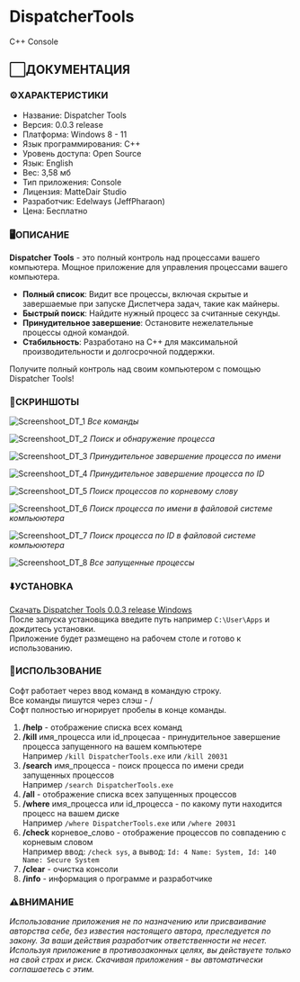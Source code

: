 # DispatcherTools
C++ Console

## ⬜️ДОКУМЕНТАЦИЯ

### ⚙️ХАРАКТЕРИСТИКИ

* Название: Dispatcher Tools
* Версия: 0.0.3 release
* Платформа: Windows 8 - 11
* Язык программирования: C++
* Уровень доступа: Open Source
* Язык: English
* Вес: 3,58 мб
* Тип приложения: Console
* Лицензия: MatteDair Studio
* Разработчик: Edelways (JeffPharaon)
* Цена: Бесплатно

### 🖥ОПИСАНИЕ

**Dispatcher Tools** - это полный контроль над процессами вашего компьютера. Мощное приложение для управления процессами вашего компьютера.  

* **Полный список**: Видит все процессы, включая скрытые и завершаемые при запуске Диспетчера задач, такие как майнеры.
* **Быстрый поиск**: Найдите нужный процесс за считанные секунды.
* **Принудительное завершение**: Остановите нежелательные процессы одной командой.
* **Стабильность**: Разработано на C++ для максимальной производительности и долгосрочной поддержки.

Получите полный контроль над своим компьютером с помощью Dispatcher Tools!

### 📸СКРИНШОТЫ

![Screenshoot_DT_1](https://github.com/user-attachments/assets/1ba517ce-6bcc-4a82-9aa6-44b1da19deab)
*Все команды*  


![Screenshoot_DT_2](https://github.com/user-attachments/assets/dc84bc8d-a9be-4a86-8798-2d5a2996ad96)
*Поиск и обнаружение процесса*  


![Screenshoot_DT_3](https://github.com/user-attachments/assets/5a02dfeb-d61a-4d12-a904-8cbf021db184)
*Принудительное завершение процесса по имени*  


![Screenshoot_DT_4](https://github.com/user-attachments/assets/177860d0-5e33-4bd5-8c0c-ac9687cbfd89)
*Принудительное завершение процесса по ID*


![Screenshoot_DT_5](https://github.com/user-attachments/assets/f7479aab-ca23-4b20-982e-67a9bbc8c068)
*Поиск процессов по корневому слову*


![Screenshoot_DT_6](https://github.com/user-attachments/assets/8338cacc-1649-4141-b5ac-cd2a48e1b705)
*Поиск процесса по имени в файловой системе компьюютера*


![Screenshoot_DT_7](https://github.com/user-attachments/assets/937c8c68-f3c8-4f3b-a3eb-4a3626d4f152)
*Поиск процесса по ID в файловой системе компьюютера*


![Screenshoot_DT_8](https://github.com/user-attachments/assets/33d2ae0b-01f0-40a4-a497-89ebc4afb10f)
*Все запущенные процессы*  


### ⬇️УСТАНОВКА

[Скачать Dispatcher Tools 0.0.3 release Windows](https://github.com/jeffpharaon/DispatcherTools/blob/master/Application/installer_dt.exe)  
После запуска установщика введите путь например `C:\User\Apps` и дождитесь установки.  
Приложение будет размещено на рабочем столе и готово к использованию.

### 🛃ИСПОЛЬЗОВАНИЕ 

Софт работает через ввод команд в командую строку.  
Все команды пишутся через слэш - /  
Софт полностью игнорирует пробелы в конце команды.  
1. **/help** - отображение списка всех команд 
2. **/kill** имя_процесса или id_процесаа - принудительное завершение процесса запущенного на вашем компьютере  
Например `/kill DispatcherTools.exe` или `/kill 20031`
3. **/search** имя_процесса - поиск процесса по имени среди запущенных процессов  
Например `/search DispatcherTools.exe`
4. **/all** - отображение списка всех запущенных процессов
5. **/where** имя_процесса или id_процесса - по какому пути находится процесс на вашем диске  
Например `/where DispatcherTools.exe` или `/where 20031`
7. **/check** корневое_слово - отображение процессов по совпадению с корневым словом  
Например ввод: `/check sys`, а вывод: `Id: 4 Name: System, Id: 140 Name: Secure System`
8. **/clear** - очистка консоли 
9. **/info** - информация о программе и разработчике

### ⚠️ВНИМАНИЕ

*Использование приложения не по назначению или присваивание авторства себе, без известия настоящего автора, преследуется по закону. За ваши действия разработчик ответственности не несет. Используя приложение в противозаконных целях, вы действуете только на свой страх и риск. Скачивая приложения - вы автоматически соглашаетесь с этим.*

